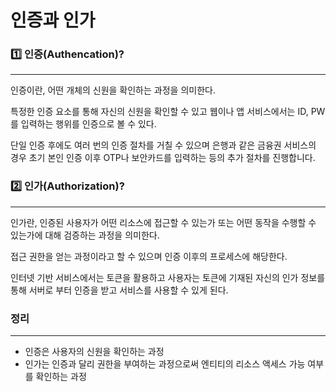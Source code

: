 # 인증과 인가

### 1️⃣ 인증(Authencation)?
<hr>

인증이란, 어떤 개체의 신원을 확인하는 과정을 의미한다.

특정한 인증 요소를 통해 자신의 신원을 확인할 수 있고 웹이나 앱 서비스에서는 ID, PW를 입력하는 행위를 인증으로 볼 수 있다.

단일 인증 후에도 여러 번의 인증 절차를 거칠 수 있으며 은행과 같은 금융권 서비스의 경우 초기 본인 인증 이후 OTP나 보안카드를 입력하는 등의 
추가 절차를 진행합니다.

### 2️⃣ 인가(Authorization)?
<hr>

인가란, 인증된 사용자가 어떤 리소스에 접근할 수 있는가 또는 어떤 동작을 수행할 수 있는가에 대해 검증하는 과정을 의미한다.

접근 권한을 얻는 과정이라고 할 수 있으며 인증 이후의 프로세스에 해당한다.

인터넷 기반 서비스에서는 토큰을 활용하고 사용자는 토큰에 기재된 자신의 인가 정보를 통해 서버로 부터 인증을 받고 서비스를 사용할
수 있게 된다.

### 정리
<hr>

- 인증은 사용자의 신원을 확인하는 과정
- 인가는 인증과 달리 권한을 부여하는 과정으로써 엔티티의 리소스 액세스 가능 여부를 확인하는 과정